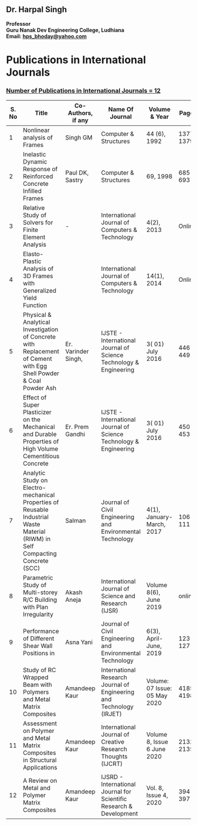 ## Dr. Harpal Singh
**Professor**  
**Guru Nanak Dev Engineering College, Ludhiana**  
**Email: hps_bhoday@yahoo.com**

# Publications in International Journals

### [Number of Publications in International Journals = 12](../Documents/Biodata2.pdf)

| S. No | Title                                                                                                                | Co-Authors, if any  | Name Of Journal                                                   | Volume & Year    | Pages     | Impact Factor | ISSN/ISSN No. | API  Score  =(R+I+IF)A |    
| ----- | -------------------------------------------------------------------------------------------------------------------- | ------------------- | ----------------------------------------------------------------- | ---------------- | --------- | ------------- | ------------- | ---------------------- |
| 1     | Nonlinear analysis of Frames                                                                                         | Singh GM            | Computer & Structures                                             | 44 (6), 1992     | 1377-1379 | 3.57          | 0045-7949     | (15+5+15)0.6 =21      
| 2     | Inelastic Dynamic Response of Reinforced Concrete Infilled Frames                                                    | Paul DK, Sastry     | Computer & Structures                                             | 69, 1998         | 685-693   | 3.57          | 0045-7949     | (15+5+15)0.6 =21       
| 3     | Relative Study of Solvers for Finite Element Analysis                                                                | -                   | International Journal of Computers & Technology                   | 4(2), 2013       | Online    | 1.532         | 2277-3061     | (15+5+10)1.0 =30       
| 4     | Elasto-Plastic Analysis of 3D Frames with Generalized Yield Function                                                 |                     | International Journal of Computers & Technology                   | 14(1), 2014      | Online    | 1.532         | 2277-3061     | (15+5+10)1.0 =30       
| 5     | Physical & Analytical Investigation of Concrete  with Replacement of Cement with Egg Shell  Powder & Coal Powder Ash | Er. Varinder Singh, | IJSTE - International Journal of Science Technology & Engineering | 3( 01) July 2016 | 446-449   | 3.905         | 2349-784X     | (15+5+15)0.6  =21     
| 6     | Effect of Super Plasticizer on the Mechanical and Durable Properties of High Volume Cementitious Concrete            | Er. Prem Gandhi     | IJSTE - International Journal of Science Technology & Engineering | 3( 01) July 2016 | 450-453   | 3.905         | 2349-784X     | (15+5+15)0.6 =  21     
  | 7     | Analytic Study on Electro-mechanical Properties of Reusable Industrial Waste Material (RIWM) in Self Compacting Concrete (SCC) | Salman              | Journal of Civil Engineering and Environmental Technology            | 4(1), January-March, 2017   | 106-111               | 4.5208        | 2349                         | 15+5+15)0.6=21                        
| 8     | Parametric Study of Multi-storey R/C Building with Plan Irregularity                                                           | Akash Aneja         | International Journal of Science and Research (IJSR)                 | Volume 8(6), June 2019      | online                |  7.426               | 2319-7064                  | (15+5+15)0.6=21               
| 9     | Performance of Different Shear Wall Positions in                                                                               | Asna Yani           | Journal of Civil Engineering and Environmental Technology            | 6(3), April-June, 2019      | 123-127               | 4.5208        | 2349          |                (15+5+15)0.6=21                         
| 10    | Study of RC Wrapped Beam with Polymers and Metal Matrix Composites                                                             | Amandeep Kaur       | International Research Journal of Engineering and Technology (IRJET) | Volume: 07 Issue: 05         May 2020              | 4185-4198     | 7.529         | ISSN: 2395-0056                         | (15+5+15)0.6=21                        |
| 11    | Assessment on Polymer and Metal Matrix Composites in Structural Applications                                                   | Amandeep Kaur       | International Journal of Creative Research Thoughts (IJCRT)          | Volume 8, Issue 6 June 2020                        | 2132-2135     | 7.97          | ISSN: 2320-2882         | (15+5+15)0.6=21
| 12    | A Review on Metal and Polymer Matrix Composites                                                                                | Amandeep Kaur       | IJSRD - International Journal for Scientific Research & Development                             | Vol. 8, Issue 4, 2020               | 394-397       | 4.396           | ISSN (online): 2321-0613              | (15+5+15)0.6=21       
